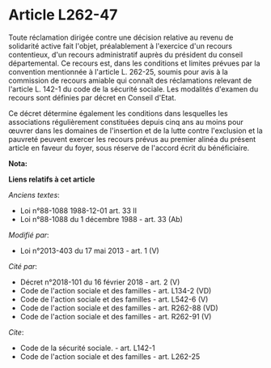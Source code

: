 # Article L262-47

Toute réclamation dirigée contre une décision relative au revenu de solidarité active fait l'objet, préalablement à
l'exercice d'un recours contentieux, d'un recours administratif auprès du président du conseil départemental. Ce recours est,
dans les conditions et limites prévues par la convention mentionnée à l'article L. 262-25, soumis pour avis à la commission
de recours amiable qui connaît des réclamations relevant de l'article L. 142-1 du code de la sécurité sociale. Les modalités
d'examen du recours sont définies par décret en Conseil d'Etat. 

Ce décret détermine également les conditions dans lesquelles les associations régulièrement constituées depuis cinq ans au
moins pour œuvrer dans les domaines de l'insertion et de la lutte contre l'exclusion et la pauvreté peuvent exercer les
recours prévus au premier alinéa du présent article en faveur du foyer, sous réserve de l'accord écrit du bénéficiaire.

**Nota:**



**Liens relatifs à cet article**

_Anciens textes_:

  - Loi n°88-1088 1988-12-01 art. 33 II
  - Loi n°88-1088 du 1 décembre 1988 - art. 33 (Ab)

_Modifié par_:

  - Loi n°2013-403 du 17 mai 2013 - art. 1 (V)

_Cité par_:

  - Décret n°2018-101 du 16 février 2018 - art. 2 (V)
  - Code de l'action sociale et des familles - art. L134-2 (VD)
  - Code de l'action sociale et des familles - art. L542-6 (V)
  - Code de l'action sociale et des familles - art. R262-88 (VD)
  - Code de l'action sociale et des familles - art. R262-91 (V)

_Cite_:

  - Code de la sécurité sociale. - art. L142-1
  - Code de l'action sociale et des familles - art. L262-25
